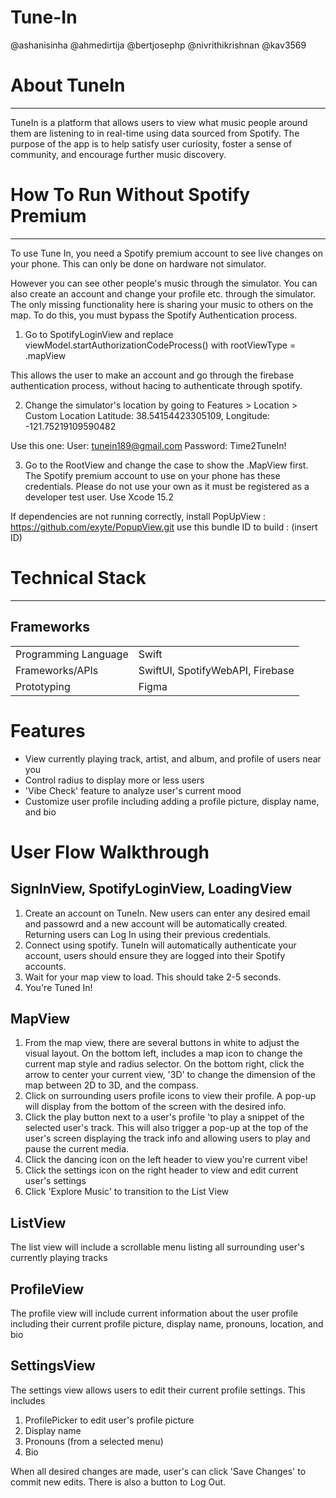 # Tune-In

@ashanisinha
@ahmedirtija
@bertjosephp
@nivrithikrishnan
@kav3569

# About TuneIn 
---

TuneIn is a platform that allows users to view what music people around them are listening to in real-time using data sourced from Spotify. The purpose of the app is to help satisfy user curiosity, foster a sense of community, and encourage further music discovery. 

# How To Run Without Spotify Premium
---

To use Tune In, you need a Spotify premium account to see live changes on your phone. This can only be done on hardware not simulator.

However you can see other people's music through the simulator. You can also create an account and change your profile etc. through the simulator. The only missing functionality here is sharing your music to others on the map.
To do this, you must bypass the Spotify Authentication process.

1. Go to SpotifyLoginView and replace 
viewModel.startAuthorizationCodeProcess()
with 
rootViewType = .mapView

This allows the user to make an account and go through the firebase authentication process, without hacing to authenticate through spotify.

2. Change the simulator's location by going to Features > Location > Custom Location
Latitude: 38.54154423305109, 
Longitude: -121.75219109590482

Use this one:
User: tunein189@gmail.com
Password: Time2TuneIn!

3. Go to the RootView and change the case to show the .MapView first. The Spotify premium account to use on your phone has these credentials. Please do not use your own as it must be registered as a developer test user.
Use Xcode 15.2

If dependencies are not running correctly, install 
PopUpView : https://github.com/exyte/PopupView.git
use this bundle ID to build : (insert ID)


# Technical Stack
---
## Frameworks

| |  |
| --- | --- |
| Programming Language | Swift |
| Frameworks/APIs | SwiftUI, SpotifyWebAPI, Firebase|
| Prototyping | Figma |

# Features
- View currently playing track, artist, and album, and profile of users near you
- Control radius to display more or less users 
- 'Vibe Check' feature to analyze user's current mood
- Customize user profile including adding a profile picture, display name, and bio

# User Flow Walkthrough
## SignInView, SpotifyLoginView, LoadingView
1. Create an account on TuneIn. New users can enter any desired email and passowrd and a new account will be automatically created. Returning users can Log In using their previous credentials. 
2. Connect using spotify. TuneIn will automatically authenticate your account, users should ensure they are logged into their Spotify accounts. 
3. Wait for your map view to load. This should take 2-5 seconds. 
4. You're Tuned In! 

## MapView
1. From the map view, there are several buttons in white to adjust the visual layout. On the bottom left, includes a map icon to change the current map style and radius selector. On the bottom right, click the arrow to center your current view, '3D' to change the dimension of the map between 2D to 3D, and the compass. 
2. Click on surrounding users profile icons to view their profile. A pop-up will display from the bottom of the screen with the desired info. 
2. Click the play button next to a user's profile 'to play a snippet of the selected user's track. This will also trigger a pop-up at the top of the user's screen displaying the track info and allowing users to play and pause the current media.
3. Click the dancing icon on the left header to view you're current vibe!
4. Click the settings icon on the right header to view and edit current user's settings
5. Click 'Explore Music' to transition to the List View

## ListView
The list view will include a scrollable menu listing all surrounding user's currently playing tracks 

## ProfileView
The profile view will include current information about the user profile including their current profile picture, display name, pronouns, location, and bio 

## SettingsView
The settings view allows users to edit their current profile settings. This includes 
1. ProfilePicker to edit user's profile picture
2. Display name
3. Pronouns (from a selected menu)
4. Bio

When all desired changes are made, user's can click 'Save Changes' to commit new edits. There is also a button to Log Out. 
